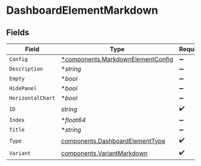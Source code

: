 # DashboardElementMarkdown


## Fields

| Field                                                                                 | Type                                                                                  | Required                                                                              | Description                                                                           |
| ------------------------------------------------------------------------------------- | ------------------------------------------------------------------------------------- | ------------------------------------------------------------------------------------- | ------------------------------------------------------------------------------------- |
| `Config`                                                                              | [*components.MarkdownElementConfig](../../models/components/markdownelementconfig.md) | :heavy_minus_sign:                                                                    | N/A                                                                                   |
| `Description`                                                                         | **string*                                                                             | :heavy_minus_sign:                                                                    | N/A                                                                                   |
| `Empty`                                                                               | **bool*                                                                               | :heavy_minus_sign:                                                                    | N/A                                                                                   |
| `HidePanel`                                                                           | **bool*                                                                               | :heavy_minus_sign:                                                                    | N/A                                                                                   |
| `HorizontalChart`                                                                     | **bool*                                                                               | :heavy_minus_sign:                                                                    | N/A                                                                                   |
| `ID`                                                                                  | *string*                                                                              | :heavy_check_mark:                                                                    | N/A                                                                                   |
| `Index`                                                                               | **float64*                                                                            | :heavy_minus_sign:                                                                    | N/A                                                                                   |
| `Title`                                                                               | **string*                                                                             | :heavy_minus_sign:                                                                    | N/A                                                                                   |
| `Type`                                                                                | [components.DashboardElementType](../../models/components/dashboardelementtype.md)    | :heavy_check_mark:                                                                    | N/A                                                                                   |
| `Variant`                                                                             | [components.VariantMarkdown](../../models/components/variantmarkdown.md)              | :heavy_check_mark:                                                                    | N/A                                                                                   |